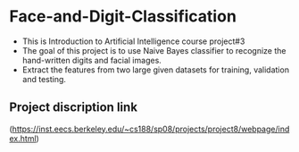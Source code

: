 # Face-and-Digit-Classification
* This is Introduction to Artificial Intelligence course project#3 
* The goal of this project is to use Naive Bayes classifier to recognize the hand-written digits and facial images.
* Extract the features from two large given datasets for training, validation and testing.
## Project discription link
(https://inst.eecs.berkeley.edu/~cs188/sp08/projects/project8/webpage/index.html)

